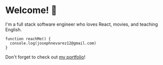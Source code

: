# Welcome! :metal:

I'm a full stack software engineer who loves React, movies, and teaching English.

```
function reachMe() {
  console.log(josephnevarez12@gmail.com)
}
```
Don't forget to check out [my portfolio](josephnevarez.com)!
